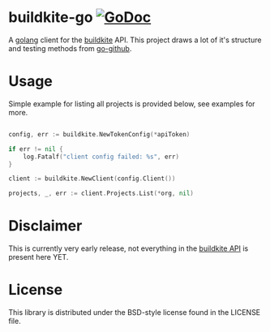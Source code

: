 # buildkite-go [![GoDoc](https://img.shields.io/badge/godoc-Reference-brightgreen.svg?style=flat)](http://godoc.org/github.com/wolfeidau/go-buildkite)

A [golang](http://golang.org) client for the [buildkite](https://buildkite.com/) API. This project draws a lot of it's structure and testing methods from [go-github](https://github.com/google/go-github).

# Usage

Simple example for listing all projects is provided below, see examples for more.

```go

config, err := buildkite.NewTokenConfig(*apiToken)

if err != nil {
	log.Fatalf("client config failed: %s", err)
}

client := buildkite.NewClient(config.Client())

projects, _, err := client.Projects.List(*org, nil)

```

# Disclaimer

This is currently very early release, not everything in the [buildkite API](https://buildkite.com/docs/api/) is present here YET.

# License

This library is distributed under the BSD-style license found in the LICENSE file.